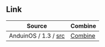 

## Link

| Source | Combine |
| ------ | ------- |
| AnduinOS / 1.3 / [src](https://github.com/Anduin2017/AnduinOS/tree/1.3/src) | [Combine](https://github.com/samwhelp/anduinos-iso-builder-remix-prototype-lxqt-with-kwin/tree/main/asset/template/src) |
